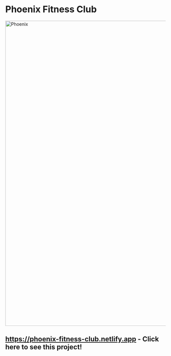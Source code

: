 # Phoenix Fitness Club

<img width="960" alt="Phoenix" src="https://user-images.githubusercontent.com/57283974/229387183-469dcba8-e6aa-4565-901b-631f8f80cdbf.png">

## https://phoenix-fitness-club.netlify.app - Click here to see this project!
